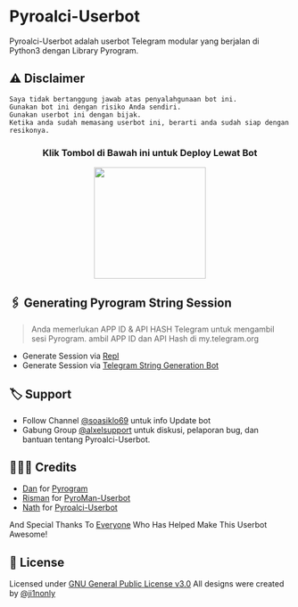
#   Pyroalci-Userbot 

Pyroalci-Userbot adalah userbot Telegram modular yang berjalan di Python3 dengan Library Pyrogram.

## ⚠️ Disclaimer

```
Saya tidak bertanggung jawab atas penyalahgunaan bot ini.
Gunakan bot ini dengan risiko Anda sendiri.
Gunakan userbot ini dengan bijak.
Ketika anda sudah memasang userbot ini, berarti anda sudah siap dengan resikonya.
```

<h3 align="center">Klik Tombol di Bawah ini untuk Deploy Lewat Bot</h3>

<p align="center"><a href="https://telegram.dog/XTZ_HerokuBot?start=QWppYmNkZWZnaC9QeXJvRGFyay1Vc2VyQm90IG1haW4"><img src="https://img.shields.io/badge/Deploy%20Lewat%20Bot%20Heroku-blueviolet?style=for-the-badge&logo=heroku" width="200"" /></a></p>


## 🖇 Generating Pyrogram String Session
    
> Anda memerlukan APP ID & API HASH Telegram untuk mengambil sesi Pyrogram. ambil APP ID dan API Hash di my.telegram.org
- Generate Session via <a href="https://repl.it/@mrismanaziz/stringen?lite=1&outputonly=1">Repl</a>
- Generate Session via <a href="https://t.me/StringManRobot">Telegram String Generation Bot</a>

## 🏷 Support

- Follow Channel [@soasiklo69](https://t.me/soasiklo69) untuk info Update bot 
- Gabung Group [@alxelsupport](https://t.me/alxelsupport) untuk diskusi, pelaporan bug, dan bantuan tentang Pyroalci-Userbot.

## 👨🏻‍💻 Credits
-  [Dan](https://github.com/delivrance) for [Pyrogram](https://github.com/pyrogram/pyrogram)
-  [Risman](https://github.com/mrismanaziz) for [PyroMan-Userbot](https://github.com/mrismanaziz/PyroMan-Userbot)
-  [Nath](https:github.com/xiayow) for [Pyroalci-Userbot](https://github.com/aldiboyy/Pyroalci-Userbot) 

And Special Thanks To [Everyone](https://github.com/ji1nonly/Pyroalci-Userbot/graphs/contributors) Who Has Helped Make This Userbot Awesome!

## 📑 License
Licensed under [GNU General Public License v3.0](https://github.com/aldiboyy/Pyroalci-Userbot/blob/Man-Userbot/LICENSE) All designs were created by [@ji1nonly](https://github.com/ji1nonly)
